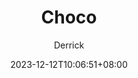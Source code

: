 ---
weight: 0
title: "Choco"
subtitle: ""
date: 2023-12-12T10:06:51+08:00
lastmod: 2023-12-12T10:06:51+08:00
draft: false
author: "Derrick"
authorLink: "https://www.p-pp.cn/"
license: ""

tags: 
- "windows"

categories: 
- "documentation"
- "windows"

featuredImage: ""
featuredImagePreview: ""

summary: ""

hiddenFromHomePage: false
hiddenFromSearch: false

toc:
  enable: true
  auto: true

mapbox:
share:
  enable: true
comment:
  enable: true
---